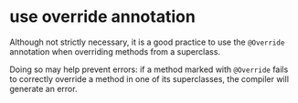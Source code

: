 # use override annotation

Although not strictly necessary, it is a good practice to use the `@Override` annotation when overriding methods from a superclass.

Doing so may help prevent errors: if a method marked with `@Override` fails to correctly override a method in one of its superclasses, the compiler will generate an error.
